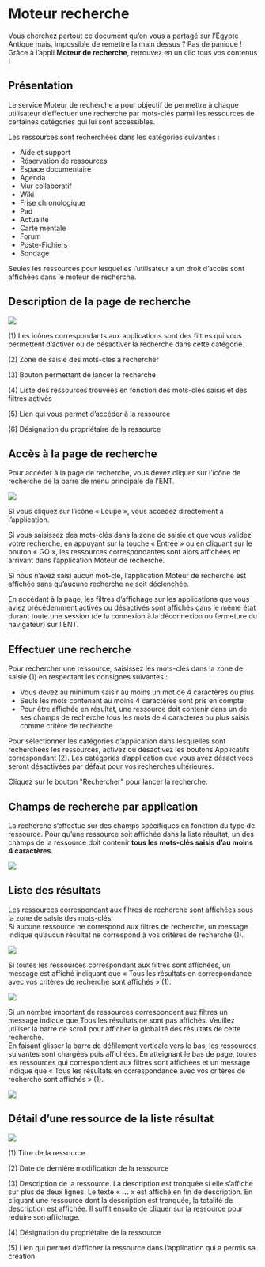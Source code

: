 # Moteur recherche

Vous cherchez partout ce document qu’on vous a partagé sur l’Egypte Antique mais, impossible de remettre la main dessus ? Pas de panique ! Grâce à l’appli **Moteur de recherche**, retrouvez en un clic tous vos contenus !

## Présentation

Le service Moteur de recherche a pour objectif de permettre à chaque utilisateur d’effectuer une recherche par mots-clés parmi les ressources de certaines catégories qui lui sont accessibles.

Les ressources sont recherchées dans les catégories suivantes :

* Aide et support
* Réservation de ressources
* Espace documentaire
* Agenda
* Mur collaboratif
* Wiki
* Frise chronologique
* Pad
* Actualité
* Carte mentale
* Forum
* Poste-Fichiers
* Sondage

Seules les ressources pour lesquelles l’utilisateur a un droit d’accès sont affichées dans le moteur de recherche.

## Description de la page de recherche

![](.gitbook/assets/presentation001.png)

\(1\) Les icônes correspondants aux applications sont des filtres qui vous permettent d’activer ou de désactiver la recherche dans cette catégorie.

\(2\) Zone de saisie des mots-clés à rechercher

\(3\) Bouton permettant de lancer la recherche

\(4\) Liste des ressources trouvées en fonction des mots-clés saisis et des filtres activés

\(5\) Lien qui vous permet d’accéder à la ressource

\(6\) Désignation du propriétaire de la ressource

## Accès à la page de recherche

Pour accéder à la page de recherche, vous devez cliquer sur l’icône de recherche de la barre de menu principale de l’ENT.

![](.gitbook/assets/acces0011.png)

Si vous cliquez sur l’icône « Loupe », vous accédez directement à l’application.

Si vous saisissez des mots-clés dans la zone de saisie et que vous validez votre recherche, en appuyant sur la touche « Entrée » ou en cliquant sur le bouton « GO », les ressources correspondantes sont alors affichées en arrivant dans l’application Moteur de recherche.

Si nous n’avez saisi aucun mot-clé, l’application Moteur de recherche est affichée sans qu’aucune recherche ne soit déclenchée.

En accédant à la page, les filtres d’affichage sur les applications que vous aviez précédemment activés ou désactivés sont affichés dans le même état durant toute une session \(de la connexion à la déconnexion ou fermeture du navigateur\) sur l’ENT.

## Effectuer une recherche

Pour rechercher une ressource, saisissez les mots-clés dans la zone de saisie \(1\) en respectant les consignes suivantes :

* Vous devez au minimum saisir au moins un mot de 4 caractères ou plus
* Seuls les mots contenant au moins 4 caractères sont pris en compte
* Pour être affichée en résultat, une ressource doit contenir dans un de ses champs de recherche tous les mots de 4 caractères ou plus saisis comme critère de recherche

Pour sélectionner les catégories d’application dans lesquelles sont recherchées les ressources, activez ou désactivez les boutons Applicatifs correspondant \(2\). Les catégories d’application que vous avez désactivées seront désactivées par défaut pour vos recherches ultérieures.

Cliquez sur le bouton "Rechercher" pour lancer la recherche.

## Champs de recherche par application

La recherche s’effectue sur des champs spécifiques en fonction du type de ressource. Pour qu’une ressource soit affichée dans la liste résultat, un des champs de la ressource doit contenir **tous les mots-clés saisis d’au moins 4 caractères**.

![](.gitbook/assets/tableau-filtre.png)

## Liste des résultats

Les ressources correspondant aux filtres de recherche sont affichées sous la zone de saisie des mots-clés.  
Si aucune ressource ne correspond aux filtres de recherche, un message indique qu’aucun résultat ne correspond à vos critères de recherche \(1\).

![](.gitbook/assets/resultat001.png)

Si toutes les ressources correspondant aux filtres sont affichées, un message est affiché indiquant que « Tous les résultats en correspondance avec vos critères de recherche sont affichés » \(1\).

![](.gitbook/assets/resultat002.png)

Si un nombre important de ressources correspondent aux filtres un message indique que Tous les résultats ne sont pas affichés. Veuillez utiliser la barre de scroll pour afficher la globalité des résultats de cette recherche.  
En faisant glisser la barre de défilement verticale vers le bas, les ressources suivantes sont chargées puis affichées. En atteignant le bas de page, toutes les ressources qui correspondent aux filtres sont affichées et un message indique que « Tous les résultats en correspondance avec vos critères de recherche sont affichés » \(1\).

![](.gitbook/assets/resultat003.png)

## Détail d’une ressource de la liste résultat

![](.gitbook/assets/detail001.png)

\(1\) Titre de la ressource

\(2\) Date de dernière modification de la ressource

\(3\) Description de la ressource. La description est tronquée si elle s’affiche sur plus de deux lignes. Le texte « **…** » est affiché en fin de description. En cliquant une ressource dont la description est tronquée, la totalité de description est affichée. Il suffit ensuite de cliquer sur la ressource pour réduire son affichage.

\(4\) Désignation du propriétaire de la ressource

\(5\) Lien qui permet d’afficher la ressource dans l’application qui a permis sa création

